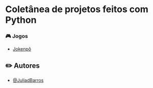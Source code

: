 # Coletânea de projetos feitos com Python

### :video_game: Jogos 
- [Jokenpô](https://github.com/JuliadBarros/Projetos-Python/tree/main/Jogo-Jokenp%C3%B4)

## :pencil2: Autores 
- [@JuliadBarros](https://github.com/JuliadBarros)

